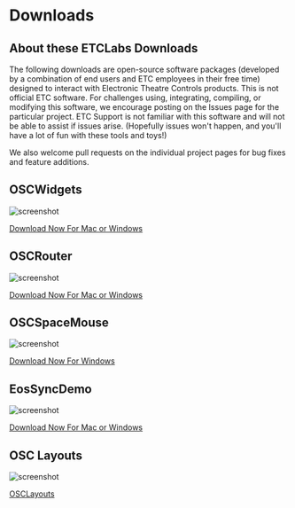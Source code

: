# Downloads

## About these ETCLabs Downloads
The following downloads are open-source software packages (developed by a combination of end users and ETC employees in their free time) designed to interact with Electronic Theatre Controls products. This is not official ETC software. For challenges using, integrating, compiling, or modifying this software, we encourage posting on the Issues page for the particular project. ETC Support is not familiar with this software and will not be able to assist if issues arise. (Hopefully issues won't happen, and you'll have a lot of fun with these tools and toys!)

We also welcome pull requests on the individual project pages for bug fixes and feature additions.

## OSCWidgets
![screenshot](https://raw.githubusercontent.com/ElectronicTheatreControlsLabs/Downloads/master/Images/OSCWidgets.png)

[Download Now For Mac or Windows](https://github.com/ElectronicTheatreControlsLabs/OSCWidgets/releases/)

## OSCRouter
![screenshot](https://raw.githubusercontent.com/ElectronicTheatreControlsLabs/Downloads/master/Images/OSCRouter_Screenshot.png)

[Download Now For Mac or Windows](https://github.com/ElectronicTheatreControlsLabs/OSCRouter/releases/)

## OSCSpaceMouse
![screenshot](https://raw.githubusercontent.com/ElectronicTheatreControlsLabs/Downloads/master/Images/OSCSpaceMouse_Screenshot.png)

[Download Now For Windows](https://github.com/ElectronicTheatreControlsLabs/OSCSpaceMouse/releases/)

## EosSyncDemo
![screenshot](https://raw.githubusercontent.com/ElectronicTheatreControlsLabs/Downloads/master/Images/EosSyncDemo_Screenshot.png)

[Download Now For Mac or Windows](https://github.com/ElectronicTheatreControlsLabs/EosSyncDemo/releases/)

## OSC Layouts
![screenshot](https://raw.githubusercontent.com/ElectronicTheatreControlsLabs/Downloads/master/Images/OSCLayouts_TouchOSC_Screnshot.png)

[OSCLayouts](https://github.com/ElectronicTheatreControlsLabs/OSCLayouts)
